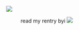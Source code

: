 ![](https://64.media.tumblr.com/446ffe0663842deeaf02ac1e45a695d0/58cd486acacfdc38-e6/s400x600/10ae04bc6b39e9bebbfb39b79aafd75992b08a1b.gifv)

ㅤㅤㅤread my rentry byi ![](https://i.imgur.com/JB8mLiU.png)
